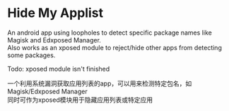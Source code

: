 # Hide My Applist
An android app using loopholes to detect specific package names like Magisk and Edxposed Manager.  
Also works as an xposed module to reject/hide other apps from detecting some packages.  

Todo: xposed module isn't finished  

一个利用系统漏洞获取应用列表的app，可以用来检测特定包名，如Magisk/Edxposed Manager  
同时可作为xposed模块用于隐藏应用列表或特定应用  